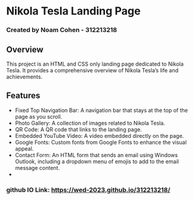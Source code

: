 # Nikola Tesla Landing Page
### Created by Noam Cohen - 312213218

## Overview
This project is an HTML and CSS only landing page dedicated to Nikola Tesla. It provides a comprehensive overview of Nikola Tesla’s life and achievements.

## Features
* Fixed Top Navigation Bar: A navigation bar that stays at the top of the page as you scroll.
* Photo Gallery: A collection of images related to Nikola Tesla.
* QR Code: A QR code that links to the landing page.
* Embedded YouTube Video: A video embedded directly on the page.
* Google Fonts: Custom fonts from Google Fonts to enhance the visual appeal.
* Contact Form: An HTML form that sends an email using Windows Outlook, including a dropdown menu of emojis to add to the email message content.
* 
### github IO Link: https://wed-2023.github.io/312213218/
